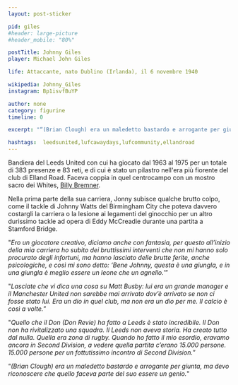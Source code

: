 ```yaml
---
layout: post-sticker

pid: giles
#header: large-picture
#header_mobile: "80%"

postTitle: Johnny Giles
player: Michael John Giles

life: Attaccante, nato Dublino (Irlanda), il 6 novembre 1940

wikipedia: Johnny_Giles
instagram: Bp1isvfBuYP

author: none
category: figurine
timeline: 0

excerpt: "“(Brian Clough) era un maledetto bastardo e arrogante per giunta, ma devo riconoscere che quello faceva parte del suo essere un genio.”"

hashtags:  leedsunited,lufcawaydays,lufcommunity,ellandroad
---
```

Bandiera del Leeds United con cui ha giocato dal 1963 al 1975 per un totale di 383 presenze e 83 reti, e di cui è stato un pilastro nell'era più fiorente del club di Elland Road. Faceva coppia in quel centrocampo con un mostro sacro dei Whites, <a href="/bremner">Billy Bremner</a>.

Nella prima parte della sua carriera, Jonny subisce qualche brutto colpo, come il tackle di Johnny Watts del Birmingham City che poteva davvero costargli la carriera o la lesione ai legamenti del ginocchio per un altro durissimo tackle ad opera di Eddy McCreadie durante una partita a Stamford Bridge.

"_Ero un giocatore creativo, diciamo anche con fantasia, per questo all’inizio della mia carriera ho subito dei bruttissimi interventi che non mi hanno solo procurato degli infortuni, ma hanno lasciato delle brutte ferite, anche psicologiche, e così mi sono detto: ‘Bene Johnny, questa è una giungla, e in una giungla è meglio essere un leone che un agnello.’_”

"_Lasciate che vi dica una cosa su Matt Busby: lui era un grande manager e il Manchester United non sarebbe mai arrivato dov’è arrivato se non ci fosse stato lui. Era un dio in quel club, ma non era un dio per me. Il calcio è così a volte._”

"_Quello che il Don (Don Revie) ha fatto a Leeds è stato incredibile. Il Don non ha rivitalizzato una squadra. Il Leeds non aveva storia. Ha creato tutto dal nulla. Quella era zona di rugby. Quando ho fatto il mio esordio, eravamo ancora in Second Division, a vedere quella partita c’erano 15.000 persone. 15.000 persone per un fottutissimo incontro di Second Division._”

“_(Brian Clough) era un maledetto bastardo e arrogante per giunta, ma devo riconoscere che quello faceva parte del suo essere un genio._"
